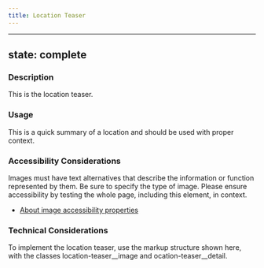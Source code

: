 ```yaml
---
title: Location Teaser
---
```


---
state: complete
---

### Description
This is the location teaser.

### Usage
This is a quick summary of a location and should be used with proper context.

### Accessibility Considerations
Images must have text alternatives that describe the information or function represented by them. Be sure to specify the type of image. Please ensure accessibility by testing the whole page, including this element, in context.

* <a href="https://www.w3.org/WAI/tutorials/images/">About image accessibility properties</a>

<!-- ### SEO Considerations
This section is left intentionally blank and is for future consideration. -->

### Technical Considerations
To implement the location teaser, use the markup structure shown here, with the classes location-teaser__image and ocation-teaser__detail.
